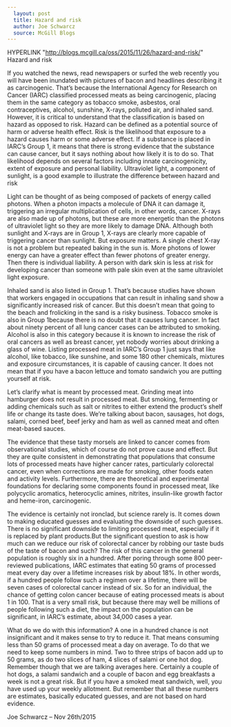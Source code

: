 ```yaml
---
  layout: post
  title: Hazard and risk
  author: Joe Schwarcz
  source: McGill Blogs
---
```

  HYPERLINK "http://blogs.mcgill.ca/oss/2015/11/26/hazard-and-risk/" 
Hazard and risk 

  If you watched the news, read newspapers or surfed the web recently
you will have been inundated with pictures of bacon and headlines
describing it as carcinogenic. That’s because the International Agency
for Research on Cancer (IARC) classified processed meats as being
carcinogenic, placing them in the same category as tobacco smoke,
asbestos, oral contraceptives, alcohol, sunshine, X-rays, polluted air,
and inhaled sand. However, it is critical to understand that the
classification is based on hazard as opposed to risk. Hazard can be
defined as a potential source of harm or adverse health effect. Risk is
the likelihood that exposure to a hazard causes harm or some adverse
effect. If a substance is placed in IARC’s Group 1, it means that
there is strong evidence that the substance can cause cancer, but it
says nothing about how likely it is to do so. That likelihood depends on
several factors including innate carcinogenicity, extent of exposure and
personal liability. Ultraviolet light, a component of sunlight, is a
good example to illustrate the difference between hazard and risk

Light can be thought of as being composed of packets of energy called
photons. When a photon impacts a molecule of DNA it can damage it,
triggering an irregular multiplication of cells, in other words, cancer.
X-rays are also made up of photons, but these are more energetic than
the photons of ultraviolet light so they are more likely to damage DNA.
Although both sunlight and X-rays are in Group 1, X-rays are clearly
more capable of triggering cancer than sunlight. But exposure matters. A
single chest X-ray is not a problem but repeated baking in the sun is.
More photons of lower energy can have a greater effect than fewer
photons of greater energy. Then there is individual liability. A person
with dark skin is less at risk for developing cancer than someone with
pale skin even at the same ultraviolet light exposure.

Inhaled sand is also listed in Group 1. That’s because studies have
shown that workers engaged in occupations that can result in inhaling
sand show a significantly increased risk of cancer. But this doesn’t
mean that going to the beach and frolicking in the sand is a risky
business. Tobacco smoke is also in Group 1because there is no doubt that
it causes lung cancer. In fact about ninety percent of all lung cancer
cases can be attributed to smoking. Alcohol is also in this category
because it is known to increase the risk of oral cancers as well as
breast cancer, yet nobody worries about drinking a glass of wine.
Listing processed meat in IARC’s Group 1 just says that like alcohol,
like tobacco, like sunshine, and some 180 other chemicals, mixtures and
exposure circumstances, it is capable of causing cancer. It does not
mean that if you have a bacon lettuce and tomato sandwich you are
putting yourself at risk.

Let’s clarify what is meant by processed meat. Grinding meat into
hamburger does not result in processed meat. But smoking, fermenting or
adding chemicals such as salt or nitrites to either extend the
product’s shelf life or change its taste does. We’re talking about
bacon, sausages, hot dogs, salami, corned beef, beef jerky and ham as
well as canned meat and often meat-based sauces.

The evidence that these tasty morsels are linked to cancer comes from
observational studies, which of course do not prove cause and effect.
But they are quite consistent in demonstrating that populations that
consume lots of processed meats have higher cancer rates, particularly
colorectal cancer, even when corrections are made for smoking, other
foods eaten and activity levels. Furthermore, there are theoretical and
experimental foundations for declaring some components found in
processed meat, like polycyclic aromatics, heterocyclic amines,
nitrites, insulin-like growth factor and heme-iron, carcinogenic.

The evidence is certainly not ironclad, but science rarely is. It comes
down to making educated guesses and evaluating the downside of such
guesses. There is no significant downside to limiting processed meat,
especially if it is replaced by plant products.But the significant
question to ask is how much can we reduce our risk of colorectal cancer
by robbing our taste buds of the taste of bacon and such? The risk of
this cancer in the general population is roughly six in a hundred. After
poring through some 800 peer-reviewed publications, IARC estimates that
eating 50 grams of processed meat every day over a lifetime increases
risk by about 18%. In other words, if a hundred people follow such a
regimen over a lifetime, there will be seven cases of colorectal cancer
instead of six. So for an individual, the chance of getting colon cancer
because of eating processed meats is about 1 in 100. That is a very
small risk, but because there may well be millions of people following
such a diet, the impact on the population can be significant, in
IARC’s estimate, about 34,000 cases a year.

What do we do with this information? A one in a hundred chance is not
insignificant and it makes sense to try to reduce it. That means
consuming less than 50 grams of processed meat a day on average. To do
that we need to keep some numbers in mind. Two to three strips of bacon
add up to 50 grams, as do two slices of ham, 4 slices of salami or one
hot dog. Remember though that we are talking averages here. Certainly a
couple of hot dogs, a salami sandwich and a couple of bacon and egg
breakfasts a week is not a great risk. But if you have a smoked meat
sandwich, well, you have used up your weekly allotment. But remember
that all these numbers are estimates, basically educated guesses, and
are not based on hard evidence.

Joe Schwarcz – Nov 26th/2015

